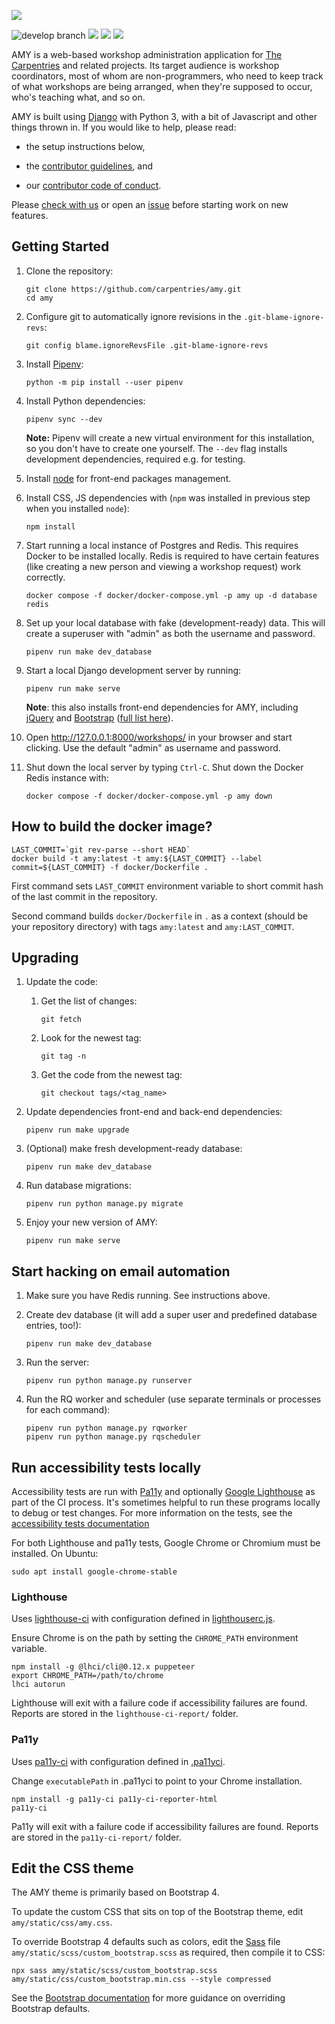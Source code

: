 ![](amy/static/amy-logo.png)

![develop branch](https://github.com/carpentries/amy/actions/workflows/python-test.yml/badge.svg?branch=develop)
[![](https://img.shields.io/badge/python-3.11+-blue.svg)](https://www.python.org/downloads/)
[![](https://img.shields.io/badge/django-2.2+-blue.svg)](https://www.djangoproject.com/)
[![](https://img.shields.io/badge/license-MIT-lightgrey.svg)](LICENSE.md)

AMY is a web-based workshop administration application for [The Carpentries][tc]
and related projects.  Its target audience is workshop
coordinators, most of whom are non-programmers, who need to keep track
of what workshops are being arranged, when they're supposed to occur,
who's teaching what, and so on.

AMY is built using [Django][django] with Python 3, with a bit of Javascript and
other things thrown in.  If you would like to help, please read:

* the setup instructions below,

* the [contributor guidelines](.github/CONTRIBUTING.md), and

* our [contributor code of conduct](.github/CODE_OF_CONDUCT.md).

Please [check with us][contact-address] or open an [issue][issues]
before starting work on new features.

## Getting Started

1. Clone the repository:

    ~~~
    git clone https://github.com/carpentries/amy.git
    cd amy
    ~~~

1. Configure git to automatically ignore revisions in the `.git-blame-ignore-revs`:

    ~~~
    git config blame.ignoreRevsFile .git-blame-ignore-revs
    ~~~

1. Install [Pipenv](https://pipenv.pypa.io/en/latest/):

    ~~~
    python -m pip install --user pipenv
    ~~~

1. Install Python dependencies:

    ~~~
    pipenv sync --dev
    ~~~

    **Note:**
    Pipenv will create a new virtual environment for this installation, so you don't
    have to create one yourself.
    The `--dev` flag installs development dependencies, required e.g. for testing.

1. Install [node][nodejs] for front-end packages management.

1. Install CSS, JS dependencies with (`npm` was installed in previous step when you
    installed `node`):

    ~~~
    npm install
    ~~~

1. Start running a local instance of Postgres and Redis. This requires Docker to be installed locally.  Redis is required to have certain features (like creating a new person and viewing a workshop request) work correctly.

    ~~~
    docker compose -f docker/docker-compose.yml -p amy up -d database redis
    ~~~

1. Set up your local database with fake (development-ready) data.  This will create a superuser with "admin" as both the username and password.

    ~~~
    pipenv run make dev_database
    ~~~

1. Start a local Django development server by running:

    ~~~
    pipenv run make serve
    ~~~

    **Note**:  this also installs front-end dependencies for AMY, including [jQuery][jquery] and [Bootstrap][bootstrap] ([full list here](https://github.com/carpentries/amy/blob/develop/package.json)).

1. Open <http://127.0.0.1:8000/workshops/> in your browser and start clicking. Use the default "admin" as username and password.

1. Shut down the local server by typing `Ctrl-C`.  Shut down the Docker Redis instance with:

    ~~~
    docker compose -f docker/docker-compose.yml -p amy down
    ~~~

## How to build the docker image?

```shell
LAST_COMMIT=`git rev-parse --short HEAD`
docker build -t amy:latest -t amy:${LAST_COMMIT} --label commit=${LAST_COMMIT} -f docker/Dockerfile .
```

First command sets `LAST_COMMIT` environment variable to short commit hash of the
last commit in the repository.

Second command builds `docker/Dockerfile` in `.` as a context (should be your repository
directory) with tags `amy:latest` and `amy:LAST_COMMIT`.

## Upgrading

1. Update the code:

    1. Get the list of changes:

        ~~~
        git fetch
        ~~~

    1. Look for the newest tag:

        ~~~~
        git tag -n
        ~~~~

    1. Get the code from the newest tag:

        ~~~~
        git checkout tags/<tag_name>
        ~~~~

1. Update dependencies front-end and back-end dependencies:

    ~~~
    pipenv run make upgrade
    ~~~

1. (Optional) make fresh development-ready database:

    ~~~
    pipenv run make dev_database
    ~~~

1. Run database migrations:

    ~~~~
    pipenv run python manage.py migrate
    ~~~~

1. Enjoy your new version of AMY:

    ~~~
    pipenv run make serve
    ~~~

## Start hacking on email automation

1. Make sure you have Redis running. See instructions above.

1. Create dev database (it will add a super user and predefined database entries, too!):

    ```shell
    pipenv run make dev_database
    ```

1. Run the server:

    ```shell
    pipenv run python manage.py runserver
    ```

1. Run the RQ worker and scheduler (use separate terminals or processes for each
   command):

    ```shell
    pipenv run python manage.py rqworker
    pipenv run python manage.py rqscheduler
    ```

## Run accessibility tests locally

Accessibility tests are run with [Pa11y](https://pa11y.org) and optionally [Google Lighthouse](https://github.com/GoogleChrome/lighthouse) as part of the CI process. It's sometimes helpful to run these programs locally to debug or test changes. For more information on the tests, see the [accessibility tests documentation](docs/accessibility_testing.md)

For both Lighthouse and pa11y tests, Google Chrome or Chromium must be installed. On Ubuntu:

```shell
sudo apt install google-chrome-stable
```

### Lighthouse

Uses [lighthouse-ci](https://github.com/GoogleChrome/lighthouse-ci) with configuration defined in [lighthouserc.js](./lighthouserc.js).

Ensure Chrome is on the path by setting the `CHROME_PATH` environment variable.

```shell
npm install -g @lhci/cli@0.12.x puppeteer
export CHROME_PATH=/path/to/chrome
lhci autorun
```

Lighthouse will exit with a failure code if accessibility failures are found. Reports are stored in the `lighthouse-ci-report/` folder.

### Pa11y

Uses [pa11y-ci](https://github.com/pa11y/pa11y-ci) with configuration defined in [.pa11yci](./.pa11yci).

Change `executablePath` in .pa11yci to point to your Chrome installation.

```shell
npm install -g pa11y-ci pa11y-ci-reporter-html
pa11y-ci
```

Pa11y will exit with a failure code if accessibility failures are found. Reports are stored in the `pa11y-ci-report/` folder.

## Edit the CSS theme

The AMY theme is primarily based on Bootstrap 4.

To update the custom CSS that sits on top of the Bootstrap theme, edit `amy/static/css/amy.css`.

To override Bootstrap 4 defaults such as colors, edit the [Sass](https://sass-lang.com/) file `amy/static/scss/custom_bootstrap.scss` as required, then compile it to CSS:

```shell
npx sass amy/static/scss/custom_bootstrap.scss amy/static/css/custom_bootstrap.min.css --style compressed
```

See the [Bootstrap documentation](https://getbootstrap.com/docs/4.0/getting-started/theming/) for more guidance on overriding Bootstrap defaults.

[bootstrap]: https://getbootstrap.com/
[contact-address]: mailto:team@carpentries.org
[django]: https://www.djangoproject.com
[jquery]: https://jquery.com/
[issues]: https://github.com/carpentries/amy/issues
[tc]: https://carpentries.org/
[nodejs]: https://nodejs.org/en/
